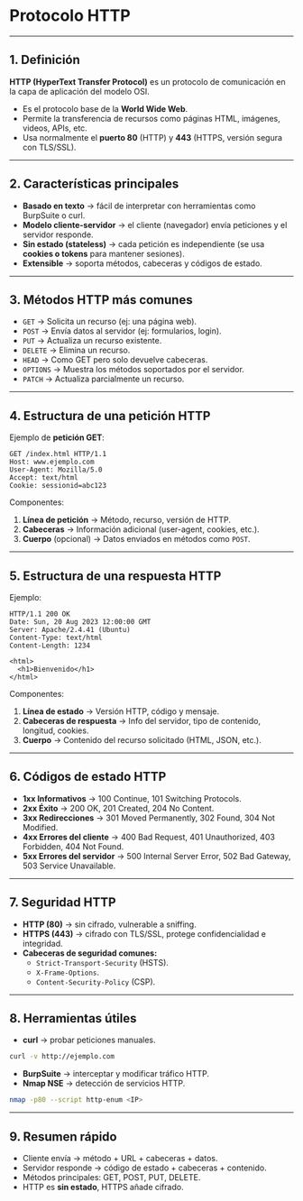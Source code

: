 # Protocolo HTTP

---

## 1. Definición
**HTTP (HyperText Transfer Protocol)** es un protocolo de comunicación en la capa de aplicación del modelo OSI.  
- Es el protocolo base de la **World Wide Web**.  
- Permite la transferencia de recursos como páginas HTML, imágenes, videos, APIs, etc.  
- Usa normalmente el **puerto 80** (HTTP) y **443** (HTTPS, versión segura con TLS/SSL).  

---

## 2. Características principales
- **Basado en texto** → fácil de interpretar con herramientas como BurpSuite o curl.  
- **Modelo cliente-servidor** → el cliente (navegador) envía peticiones y el servidor responde.  
- **Sin estado (stateless)** → cada petición es independiente (se usa **cookies o tokens** para mantener sesiones).  
- **Extensible** → soporta métodos, cabeceras y códigos de estado.  

---

## 3. Métodos HTTP más comunes
- `GET` → Solicita un recurso (ej: una página web).  
- `POST` → Envía datos al servidor (ej: formularios, login).  
- `PUT` → Actualiza un recurso existente.  
- `DELETE` → Elimina un recurso.  
- `HEAD` → Como GET pero solo devuelve cabeceras.  
- `OPTIONS` → Muestra los métodos soportados por el servidor.  
- `PATCH` → Actualiza parcialmente un recurso.  

---

## 4. Estructura de una petición HTTP
Ejemplo de **petición GET**:
```
GET /index.html HTTP/1.1
Host: www.ejemplo.com
User-Agent: Mozilla/5.0
Accept: text/html
Cookie: sessionid=abc123
```

Componentes:
1. **Línea de petición** → Método, recurso, versión de HTTP.  
2. **Cabeceras** → Información adicional (user-agent, cookies, etc.).  
3. **Cuerpo** (opcional) → Datos enviados en métodos como `POST`.  

---

## 5. Estructura de una respuesta HTTP
Ejemplo:
```
HTTP/1.1 200 OK
Date: Sun, 20 Aug 2023 12:00:00 GMT
Server: Apache/2.4.41 (Ubuntu)
Content-Type: text/html
Content-Length: 1234

<html>
  <h1>Bienvenido</h1>
</html>
```

Componentes:
1. **Línea de estado** → Versión HTTP, código y mensaje.  
2. **Cabeceras de respuesta** → Info del servidor, tipo de contenido, longitud, cookies.  
3. **Cuerpo** → Contenido del recurso solicitado (HTML, JSON, etc.).  

---

## 6. Códigos de estado HTTP
- **1xx Informativos** → 100 Continue, 101 Switching Protocols.  
- **2xx Éxito** → 200 OK, 201 Created, 204 No Content.  
- **3xx Redirecciones** → 301 Moved Permanently, 302 Found, 304 Not Modified.  
- **4xx Errores del cliente** → 400 Bad Request, 401 Unauthorized, 403 Forbidden, 404 Not Found.  
- **5xx Errores del servidor** → 500 Internal Server Error, 502 Bad Gateway, 503 Service Unavailable.  

---

## 7. Seguridad HTTP
- **HTTP (80)** → sin cifrado, vulnerable a sniffing.  
- **HTTPS (443)** → cifrado con TLS/SSL, protege confidencialidad e integridad.  
- **Cabeceras de seguridad comunes:**
  - `Strict-Transport-Security` (HSTS).  
  - `X-Frame-Options`.  
  - `Content-Security-Policy` (CSP).  

---

## 8. Herramientas útiles
- **curl** → probar peticiones manuales.  
```bash
curl -v http://ejemplo.com
```

- **BurpSuite** → interceptar y modificar tráfico HTTP.  
- **Nmap NSE** → detección de servicios HTTP.  
```bash
nmap -p80 --script http-enum <IP>
```

---

## 9. Resumen rápido
- Cliente envía → método + URL + cabeceras + datos.  
- Servidor responde → código de estado + cabeceras + contenido.  
- Métodos principales: GET, POST, PUT, DELETE.  
- HTTP es **sin estado**, HTTPS añade cifrado.  
